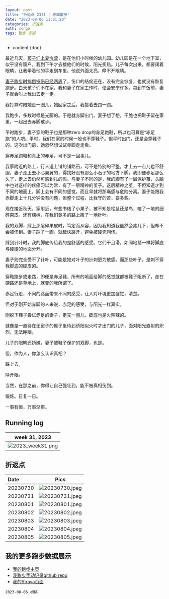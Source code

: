 ```yaml
---
layout: post
title: "折返点 2331 | 赤脚散步"
date: "2023-08-06 11:01:20"
categories: 折返点
auth: conge
tags: 跑步 赤脚
---
```

* content
{:toc}

最近几天，[孩子们上夏令营](https://conge.livingwithfcs.org/2023/08/03/NewDaddy-summer_camps/)，是在他们小时候的幼儿园。幼儿园是在一个地下室，似乎没有窗户。我到下午才去接他们的时候，阳光炙热。儿子每次出来，都要闭着眼睛，让我牵着他的手走到车里。他说外面太亮，睁不开眼睛。





[妻子跑步时摔倒擦伤已经两周](https://conge.livingwithfcs.org/2023/08/01/ReturnPoint-injury/)了，伤口的结痂还在，没有完全恢复，也就没有恢复跑步。白天孩子们不在家，我和妻子在家工作时，便会安宁许多。每到午饭前，妻子就会叫上我出去走一走。

我打算时陪她走一圈儿，她回家之后，我接着去跑一跑。

我跑步，多数时候是光脚的。于是就赤脚出门。妻子想了想，干脆也把鞋子留在家里，一起出去赤脚散步。

平时跑步，妻子穿的鞋子也是那种zero drop的赤足跑鞋，所以也可算是“赤足跑”的人吧。平时，我们在家的时候一般也不穿鞋子。但平时出门，还是会穿鞋子的。这次出门前，她忽然想试试赤脚走走看。

穿赤足跑鞋和真正的赤足，可不是一回事儿。

我家附近的路上，行人道上铺的铺路石，可不是特别的平整，才上去一点儿也不舒服，妻子走上去小心翼翼的，得找好没有那么小石子的地方下脚。我即便赤足那么久了，走上去仍然可感到扎的慌。与妻子不同的是，我的脚有了一层保护茧，头脑中也对这样的疼痛习以为常，有了一层精神的茧子。这层精神之茧，不但知道才到不同的地面上，脚上会有不同的感觉，而且早就将那痛感与危险分离。妻子能跟我赤脚走上十几分钟没有问题，但整个过程，比我守的苦，要多些。

现在接近秋天，家附近，有些书结了小果子，被不知是松鼠还是鸟，嗑了一地的细碎果皮。还有棵树，在我们竟多的路上撒了一地针叶。

我的双脚，踩上那层碎果皮时，笃定而从容，因为我知道我虽然会疼几下，但却不会被伤到。妻子踩了一脚，就赶快跳开，避免被硬壳刺伤。

踩到针叶时，我的脚底传给我的是舒适的感受。它们干且滑，如同地毯一样将脚底与硬硬的地面分开。

妻子则完全受不了针叶，可能是她对叶子的针刺更为敏感。而那些叶子，是刺不穿我脚底的硬皮的。

穿鞋跑步或走路，即便是赤足鞋，所有的地面给脚的感觉就都被鞋子阻断了，走在硬路还是草地上，就变的我所谓了。

赤足行走，不同的路面带来不同的感受，让人对环境更加醒觉，清楚。

但对于刚开始赤脚的人来说，赤足的感受，与阳光一样真实。

刚脱下鞋子尝试赤足的妻子，走完一圈儿，脚底也是火辣辣的。

就像是一直待在无窗子的屋子里待到骄阳似火时才出门的儿子，面对阳光直射的炽烈，无法睁眼。

儿子的眼睛还娇嫩，妻子被鞋子保护的双脚，也是。

但，作为人，你怎么认识真相？

踩上去。

睁开眼。

当然，在那之前，你得让自己强壮到，能不被真相伤到。

锻炼。日复一日。

一事有恒，万事渐振。

## Running log

|                             week 31, 2023                              |
| :--------------------------------------------------------------------: |
| ![2023_week31.png](https://s2.loli.net/2023/08/07/MPe97LaA8CgOoGR.png) |

## 折返点

| Date     |                                Pics                                  |
| :------- | :------------------------------------------------------------------: |
| 20230730 | ![20230730.jpeg](https://s2.loli.net/2023/08/07/2u7ZacoQ1Hli3wA.jpg) |
| 20230731 | ![20230731.jpeg](https://s2.loli.net/2023/08/07/cJ4gUZMtADypukF.jpg) |
| 20230801 | ![20230801.jpeg](https://s2.loli.net/2023/08/07/nOFXrDmLTjcUSpE.jpg) |
| 20230802 | ![20230802.jpeg](https://s2.loli.net/2023/08/07/bKjJNyhVSocQ6YA.jpg) |
| 20230803 | ![20230803.jpeg](https://s2.loli.net/2023/08/07/tqFHPBiv9GUoDxy.jpg) |
| 20230804 | ![20230804.jpeg](https://s2.loli.net/2023/08/07/IvOje4SMLCbu5Jp.jpg) |
| 20230805 | ![20230805.jpeg](https://s2.loli.net/2023/08/07/Au54SzYXtkl3cIy.jpg) |


## 我的更多跑步数据展示

* [我的跑步主页](https://conge.livingwithfcs.org/running_page/)
* [我跑步手动记录github repo](https://github.com/conge/RunningStreak)
* [我的Strava页面](https://www.strava.com/athletes/57680242)

```
2023-08-06 初稿
```

